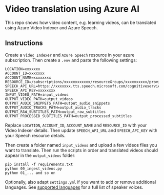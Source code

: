 # Video translation using Azure AI

This repo shows how video content, e.g. learning videos, can be translated using Azure Video Indexer and Azure Speech.

## Instructions

Create a `Video Indexer` and `Azure Speech` resource in your azure subscription. Then create a `.env` and paste the following settings:

```
LOCATION=xxxxxxx
ACCOUNT_ID=xxxxxxx
ACCOUNT_NAME=xxxxxxxx
RESOURCE_ID=/subscriptions/xxxxxxxxxxxx/resourceGroups/xxxxxxxxxx/providers/Microsoft.VideoIndexer/accounts/xxxxxxxxx
SPEECH_API_URL=https://xxxxxxx.tts.speech.microsoft.com/cognitiveservices/v1
SPEECH_API_KEY=xxxxxxxx
INPUT_VIDEO_PATH=input_videos
OUTPUT_VIDEO_PATH=output_videos
OUTPUT_AUDIO_SNIPPETS_PATH=output_audio_snippets
OUTPUT_AUDIO_TRACKS_PATH=output_audio_tracks
OUTPUT_RAW_SUBTITLES_PATH=output_raw_subtitles
OUTPUT_PROCESSED_SUBTITLES_PATH=output_processed_subtitles
```

Replace `LOCATION`, `ACCOUNT_ID`, `ACCOUNT_NAME` and `RESOURCE_ID` with your Video Indexer details. Then update `SPEECH_API_URL` and `SPEECH_API_KEY` with your Speech resource details.

Then create a folder named `input_videos` and upload a few videos files you want to translate. Then run the scripts in order and translated videos should appear in the `output_videos` folder:

```console
pip install -f requirements.txt
python 00_ingest_videos.py
python 01_... and so on
```

Optionally, also adapt `settings.yml` if you want to add or remove additional languages. See [supported languages](https://learn.microsoft.com/en-us/azure/cognitive-services/speech-service/language-support?tabs=stt-tts#supported-languages) for a full list of speaker voices.